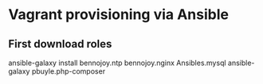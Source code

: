 # Vagrant provisioning via Ansible

## First download roles

ansible-galaxy install bennojoy.ntp bennojoy.nginx Ansibles.mysql ansible-galaxy pbuyle.php-composer
